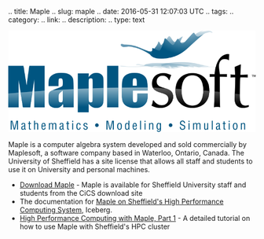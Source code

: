.. title: Maple
.. slug: maple
.. date: 2016-05-31 12:07:03 UTC
.. tags:
.. category:
.. link:
.. description:
.. type: text

![](/images/Maplesoft_logo.svg)

Maple is a computer algebra system developed and sold commercially by Maplesoft, a software company based in Waterloo, Ontario, Canada.
The University of Sheffield has a site license that allows all staff and students to use it on University and personal machines.

* [Download Maple](https://cics.dept.shef.ac.uk/software/) - Maple is available for Sheffield University staff and students from the CiCS download site
* The documentation for [Maple on Sheffield's High Performance Computing System](http://docs.iceberg.shef.ac.uk/en/latest/software/apps/maple.html), Iceberg.
* [High Performance Computing with Maple, Part 1](http://rse.shef.ac.uk/blog/HPC-Maple-1/) - A detailed tutorial on how to use Maple with Sheffield's HPC cluster
